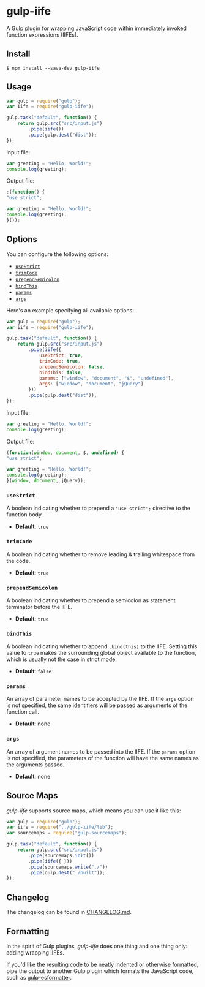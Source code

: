 # gulp-iife

A Gulp plugin for wrapping JavaScript code within immediately invoked function expressions (IIFEs).


## Install

```
$ npm install --save-dev gulp-iife
```


## Usage

```js
var gulp = require("gulp");
var iife = require("gulp-iife");

gulp.task("default", function() {
    return gulp.src("src/input.js")
        .pipe(iife())
        .pipe(gulp.dest("dist"));
});
```

Input file:

```js
var greeting = "Hello, World!";
console.log(greeting);
```

Output file:

```js
;(function() {
"use strict";

var greeting = "Hello, World!";
console.log(greeting);
}());
```


## Options

You can configure the following options:

- [`useStrict`](#usestrict)
- [`trimCode`](#trimcode)
- [`prependSemicolon`](#prependsemicolon)
- [`bindThis`](#bindthis)
- [`params`](#params)
- [`args`](#args)

Here's an example specifying all available options:

```js
var gulp = require("gulp");
var iife = require("gulp-iife");

gulp.task("default", function() {
    return gulp.src("src/input.js")
        .pipe(iife({
            useStrict: true,
            trimCode: true,
            prependSemicolon: false,
            bindThis: false,
            params: ["window", "document", "$", "undefined"],
            args: ["window", "document", "jQuery"]
        }))
        .pipe(gulp.dest("dist"));
});
```

Input file:

```js
var greeting = "Hello, World!";
console.log(greeting);
```

Output file:

```js
(function(window, document, $, undefined) {
"use strict";

var greeting = "Hello, World!";
console.log(greeting);
}(window, document, jQuery));
```


### `useStrict`

A boolean indicating whether to prepend a `"use strict";` directive to the function body.

- **Default**: `true`


### `trimCode`

A boolean indicating whether to remove leading & trailing whitespace from the code.

- **Default**: `true`


### `prependSemicolon`

A boolean indicating whether to prepend a semicolon as statement terminator before the IIFE.

- **Default**: `true`


### `bindThis`

A boolean indicating whether to append `.bind(this)` to the IIFE. Setting this value to `true` makes the surrounding global object available to the function, which is usually not the case in strict mode.

- **Default**: `false`


### `params`

An array of parameter names to be accepted by the IIFE. If the `args` option is not specified, the same identifiers will be passed as arguments of the function call.

- **Default**: none


### `args`

An array of argument names to be passed into the IIFE. If the `params` option is not specified, the parameters of the function will have the same names as the arguments passed.

- **Default**: none


## Source Maps

*gulp-iife* supports source maps, which means you can use it like this:

```js
var gulp = require("gulp");
var iife = require("../gulp-iife/lib");
var sourcemaps = require("gulp-sourcemaps");

gulp.task("default", function() {
    return gulp.src("src/input.js")
        .pipe(sourcemaps.init())
        .pipe(iife({ }))
        .pipe(sourcemaps.write("./"))
        .pipe(gulp.dest("./built"));
});
```


## Changelog

The changelog can be found in [CHANGELOG.md](https://github.com/mariusschulz/gulp-iife/blob/master/CHANGELOG.md).


## Formatting

In the spirit of Gulp plugins, *gulp-iife* does one thing and one thing only: adding wrapping IIFEs.

If you'd like the resulting code to be neatly indented or otherwise formatted, pipe the output to another Gulp plugin which formats the JavaScript code, such as [gulp-esformatter](https://github.com/sindresorhus/gulp-esformatter).
